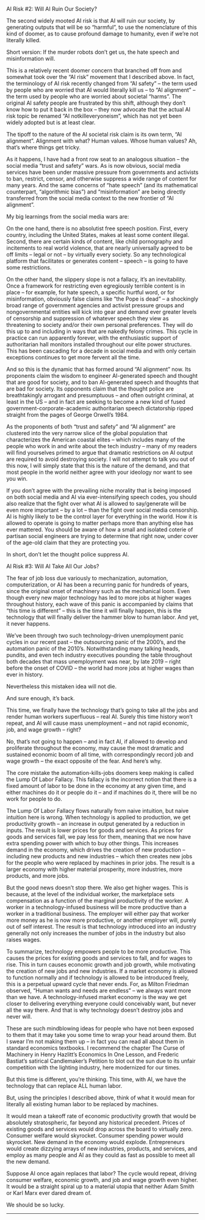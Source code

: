 AI Risk #2: Will AI Ruin Our Society?

The second widely mooted AI risk is that AI will ruin our society, by generating outputs that will be so “harmful”, to use the nomenclature of this kind of doomer, as to cause profound damage to humanity, even if we’re not literally killed.

Short version: If the murder robots don’t get us, the hate speech and misinformation will.

This is a relatively recent doomer concern that branched off from and somewhat took over the “AI risk” movement that I described above. In fact, the terminology of AI risk recently changed from “AI safety” – the term used by people who are worried that AI would literally kill us – to “AI alignment” – the term used by people who are worried about societal “harms”. The original AI safety people are frustrated by this shift, although they don’t know how to put it back in the box – they now advocate that the actual AI risk topic be renamed “AI notkilleveryoneism”, which has not yet been widely adopted but is at least clear.

The tipoff to the nature of the AI societal risk claim is its own term, “AI alignment”. Alignment with what? Human values. Whose human values? Ah, that’s where things get tricky.

As it happens, I have had a front row seat to an analogous situation – the social media “trust and safety” wars. As is now obvious, social media services have been under massive pressure from governments and activists to ban, restrict, censor, and otherwise suppress a wide range of content for many years. And the same concerns of “hate speech” (and its mathematical counterpart, “algorithmic bias”) and “misinformation” are being directly transferred from the social media context to the new frontier of “AI alignment”.

My big learnings from the social media wars are:

On the one hand, there is no absolutist free speech position. First, every country, including the United States, makes at least some content illegal. Second, there are certain kinds of content, like child pornography and incitements to real world violence, that are nearly universally agreed to be off limits – legal or not – by virtually every society. So any technological platform that facilitates or generates content – speech – is going to have some restrictions.

On the other hand, the slippery slope is not a fallacy, it’s an inevitability. Once a framework for restricting even egregiously terrible content is in place – for example, for hate speech, a specific hurtful word, or for misinformation, obviously false claims like “the Pope is dead” – a shockingly broad range of government agencies and activist pressure groups and nongovernmental entities will kick into gear and demand ever greater levels of censorship and suppression of whatever speech they view as threatening to society and/or their own personal preferences. They will do this up to and including in ways that are nakedly felony crimes. This cycle in practice can run apparently forever, with the enthusiastic support of authoritarian hall monitors installed throughout our elite power structures. This has been cascading for a decade in social media and with only certain exceptions continues to get more fervent all the time.

And so this is the dynamic that has formed around “AI alignment” now. Its proponents claim the wisdom to engineer AI-generated speech and thought that are good for society, and to ban AI-generated speech and thoughts that are bad for society. Its opponents claim that the thought police are breathtakingly arrogant and presumptuous – and often outright criminal, at least in the US – and in fact are seeking to become a new kind of fused government-corporate-academic authoritarian speech dictatorship ripped straight from the pages of George Orwell’s 1984.

As the proponents of both “trust and safety” and “AI alignment” are clustered into the very narrow slice of the global population that characterizes the American coastal elites – which includes many of the people who work in and write about the tech industry – many of my readers will find yourselves primed to argue that dramatic restrictions on AI output are required to avoid destroying society. I will not attempt to talk you out of this now, I will simply state that this is the nature of the demand, and that most people in the world neither agree with your ideology nor want to see you win.

If you don’t agree with the prevailing niche morality that is being imposed on both social media and AI via ever-intensifying speech codes, you should also realize that the fight over what AI is allowed to say/generate will be even more important – by a lot – than the fight over social media censorship. AI is highly likely to be the control layer for everything in the world. How it is allowed to operate is going to matter perhaps more than anything else has ever mattered. You should be aware of how a small and isolated coterie of partisan social engineers are trying to determine that right now, under cover of the age-old claim that they are protecting you.

In short, don’t let the thought police suppress AI.

AI Risk #3: Will AI Take All Our Jobs?

The fear of job loss due variously to mechanization, automation, computerization, or AI has been a recurring panic for hundreds of years, since the original onset of machinery such as the mechanical loom. Even though every new major technology has led to more jobs at higher wages throughout history, each wave of this panic is accompanied by claims that “this time is different” – this is the time it will finally happen, this is the technology that will finally deliver the hammer blow to human labor. And yet, it never happens.

We’ve been through two such technology-driven unemployment panic cycles in our recent past – the outsourcing panic of the 2000’s, and the automation panic of the 2010’s. Notwithstanding many talking heads, pundits, and even tech industry executives pounding the table throughout both decades that mass unemployment was near, by late 2019 – right before the onset of COVID – the world had more jobs at higher wages than ever in history.

Nevertheless this mistaken idea will not die.

And sure enough, it’s back.

This time, we finally have the technology that’s going to take all the jobs and render human workers superfluous – real AI. Surely this time history won’t repeat, and AI will cause mass unemployment – and not rapid economic, job, and wage growth – right?

No, that’s not going to happen – and in fact AI, if allowed to develop and proliferate throughout the economy, may cause the most dramatic and sustained economic boom of all time, with correspondingly record job and wage growth – the exact opposite of the fear. And here’s why.

The core mistake the automation-kills-jobs doomers keep making is called the Lump Of Labor Fallacy. This fallacy is the incorrect notion that there is a fixed amount of labor to be done in the economy at any given time, and either machines do it or people do it – and if machines do it, there will be no work for people to do.

The Lump Of Labor Fallacy flows naturally from naive intuition, but naive intuition here is wrong. When technology is applied to production, we get productivity growth – an increase in output generated by a reduction in inputs. The result is lower prices for goods and services. As prices for goods and services fall, we pay less for them, meaning that we now have extra spending power with which to buy other things. This increases demand in the economy, which drives the creation of new production – including new products and new industries – which then creates new jobs for the people who were replaced by machines in prior jobs. The result is a larger economy with higher material prosperity, more industries, more products, and more jobs.

But the good news doesn’t stop there. We also get higher wages. This is because, at the level of the individual worker, the marketplace sets compensation as a function of the marginal productivity of the worker. A worker in a technology-infused business will be more productive than a worker in a traditional business. The employer will either pay that worker more money as he is now more productive, or another employer will, purely out of self interest. The result is that technology introduced into an industry generally not only increases the number of jobs in the industry but also raises wages.

To summarize, technology empowers people to be more productive. This causes the prices for existing goods and services to fall, and for wages to rise. This in turn causes economic growth and job growth, while motivating the creation of new jobs and new industries. If a market economy is allowed to function normally and if technology is allowed to be introduced freely, this is a perpetual upward cycle that never ends. For, as Milton Friedman observed, “Human wants and needs are endless” – we always want more than we have. A technology-infused market economy is the way we get closer to delivering everything everyone could conceivably want, but never all the way there. And that is why technology doesn’t destroy jobs and never will.

These are such mindblowing ideas for people who have not been exposed to them that it may take you some time to wrap your head around them. But I swear I’m not making them up – in fact you can read all about them in standard economics textbooks. I recommend the chapter The Curse of Machinery in Henry Hazlitt’s Economics In One Lesson, and Frederic Bastiat’s satirical Candlemaker’s Petition to blot out the sun due to its unfair competition with the lighting industry, here modernized for our times.

But this time is different, you’re thinking. This time, with AI, we have the technology that can replace ALL human labor.

But, using the principles I described above, think of what it would mean for literally all existing human labor to be replaced by machines.

It would mean a takeoff rate of economic productivity growth that would be absolutely stratospheric, far beyond any historical precedent. Prices of existing goods and services would drop across the board to virtually zero. Consumer welfare would skyrocket. Consumer spending power would skyrocket. New demand in the economy would explode. Entrepreneurs would create dizzying arrays of new industries, products, and services, and employ as many people and AI as they could as fast as possible to meet all the new demand.

Suppose AI once again replaces that labor? The cycle would repeat, driving consumer welfare, economic growth, and job and wage growth even higher. It would be a straight spiral up to a material utopia that neither Adam Smith or Karl Marx ever dared dream of.

We should be so lucky.

---

